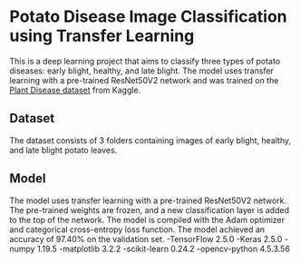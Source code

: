 # Potato Disease Image Classification using Transfer Learning

This is a deep learning project that aims to classify three types of potato diseases: early blight, healthy, and late blight. The model uses transfer learning with a pre-trained ResNet50V2 network and was trained on the [Plant Disease dataset](https://www.kaggle.com/datasets/emmarex/plantdisease?resource=download) from Kaggle.

## Dataset

The dataset consists of 3 folders containing images of early blight, healthy, and late blight potato leaves.

## Model

The model uses transfer learning with a pre-trained ResNet50V2 network. The pre-trained weights are frozen, and a new classification layer is added to the top of the network. The model is compiled with the Adam optimizer and categorical cross-entropy loss function. The model achieved an accuracy of 97.40% on the validation set.
-TensorFlow 2.5.0
-Keras 2.5.0
-numpy 1.19.5
-matplotlib 3.2.2
-scikit-learn 0.24.2
-opencv-python 4.5.3.56

